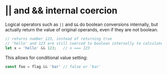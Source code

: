 # || and && internal coercion

Logical operators such as `||` and `&&` do boolean conversions internally, but actually return the value of original operands, even if they are not boolean.

```javascript
// returns number 123, instead of returning true
// 'hello' and 123 are still coerced to boolean internally to calculate the expression
let x = 'hello' && 123;   // x === 123
```

This allows for conditional value setting:
```javascript
const foo = flag && 'bar' // false or 'bar'
```
